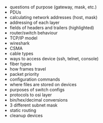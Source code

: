 - questions of purpose (gateway, mask, etc.)
- PDUs
- calculating network addresses (host, mask)
- addressing of each layer
- fields of headers and trailers (highlighted)
- router/switch behaviour
- TCP/IP model
- wireshark
- CSMA
- cable types
- ways to access device (ssh, telnet, console)
- fiber types
- how frames travel
- packet priority
- configuration commands
- where files are stored on devices
- purposes of switch configs
- protocols to osi layer
- bin/hex/decimal conversions
- 3 different subnet mask 
- static routing
- cleanup devices